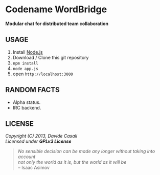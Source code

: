 Codename WordBridge
===================

**Modular chat for distributed team collaboration**


USAGE
-----

1. Install [Node.js](http://nodejs.org/)
2. Download / Clone this git repository
3. `npm install`
4. `node app.js`
5. open `http://localhost:3000`



RANDOM FACTS
------------

* Alpha status.
* IRC backend.



LICENSE
-------

  _Copyright (C) 2013, Davide Casali_  
  _Licensed under **GPLv3 License**_

> _No sensible decision can be made any longer without taking into account   
  not only the world as it is, but the world as it will be_  
  – Isaac Asimov
